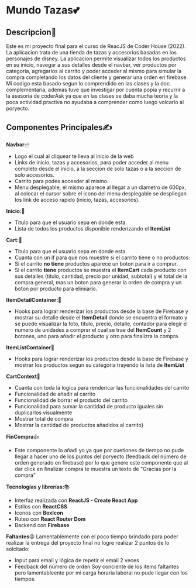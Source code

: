 # Mundo Tazas💕


## Descripcion👀

Este es mi proyecto final para el curso de ReacJS de Coder House (2022).
La aplicacion trata de una tienda de tazas y accesorios basadas en los personajes de disney.
La aplicacion permite visualizar todos los productos en su inicio, navegar a sus detalles desde el navbar, ver productos por categoria, agregarlos al carrito y poder acceder al mismo para simular la compra completando los datos del cliente y generar una orden en firebase.
Mi codigo esta basado segun lo comprendido en las clases y la doc. complementaria, ademas tuve que investigar por cuenta popia y recurrir a la asesoria de coderAsk ya que en las clases se daba mucha teoria y la poca actividad practiva no ayudaba a comprender como luego volcarlo al poryecto.

## Componentes Principales✍ 

**Navbar:**🖱
 - Logo el cual al cliquear te lleva al inicio de la web
 - Links de inicio, tazas y accesorios, para poder acceder al menu completo desde el inicio, a la seccion de solo tazas o a la seccion de solo accesorios.
 - Carrito para podes accesder al mismo.
 - Menu desplegable, el mismo aparece al llegar a un diametro de 600px, al colocar el cursor sobre el icono del menu desplegable se despliegan los link de acceso rapido (inicio, tazas, accesorios).

**Inicio:**📱
 - Titulo para que el usuario sepa en donde esta.
 - Lista de todos los productos disponible renderizando el **ItemList**

**Cart:**🛒
 - Titulo para que el usuario sepa en donde esta.
 - Cuanta con un if para que nos muestre si el carrito tiene o no productos:
 - Si el carrito **no tiene** productos aparece un boton para ir a comprar.
 - Si el carrito **tiene** productos se muestra el **ItemCart** cada producto con sus detalles (titulo, cantidad, precio por unidad, subtotal) y el total de la compra general, mas un boton para generar la orden de compra y un boton por producto para elimiarlo.

**ItemDetailContainer:**📑
- Hooks para lograr renderizar los productos desde la base de Firebase y mostrar su detalle desde el **ItemDetail** donde se encuentra el formato y se puede visualizar la foto, titulo, precio, detalle, contador para elegir el numero de unidades a comprar el cual se trae del **ItemCount** y 2 botones, uno para añadir el producto  y otro para finalizra la compra.

**ItemListContainer**🧾
- Hooks para lograr renderizar los productos desde la base de Firebase y mostrar los productos segun su categoria trayendo la lista de **ItemList** 

**CartContext**📌
- Cuanta con toda la logica para rendericar las funcionalidades del carrito
- Funcionalidad de añadir al carrito
- Funcionalidad de borrar el producto del carrito
- Funcionalidad para sumar la cantidad de producto iguales sin duplicarlos visualmente
- Mostrar total de compra
- Mostrar la cantidad de productos añadidos al carrito}

**FinCompra**👍
- Este componente lo añadi yo ya que por cuetiones de tiempo no pude llegar a hacer uno de los puntos del poryecto (feedback del número de orden generado en firebase) por lo que genere este componente que al dar click en finalizar compra te muestra un texto de "Gracias por la compra"

**Tecnologías y librerías:**📚

- Interfaz realizada con **ReactJS - Create React App**
- Estilos con **ReactCSS**
- Iconos con **BoxIcon**
- Ruteo con **React Router Dom**
- Backend con **Firebase**

**Faltantes**😣
Lamentablemente con el poco tiempo brindado para poder realizar la entrega del proyecto final no logre realizar 2 puntos de lo solcitado:
- Input para email y lógica de repetir el email 2 veces
- Feedback del número de orden
Soy conciente de los items faltantes pero lamentableente por mi carga horaria laboral no pude llegar con los tiempos.
